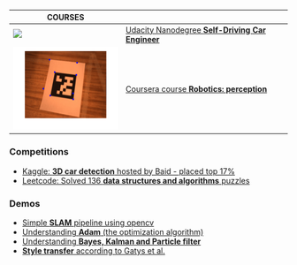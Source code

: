 
| COURSES                                                      |                                                              |
| ------------------------------------------------------------ | ------------------------------------------------------------ |
| <img src="index.assets/udacity_carnd.gif" height="150">      | [Udacity Nanodegree **Self-Driving Car Engineer**](https://cgebbe.github.io/udacity_nanodegree_selfdriving) |
| <img src="index.assets/coursera_perception.gif" height="150"> | [Coursera course **Robotics: perception**](https://github.com/cgebbe/coursera_robotics_perception) |





### Competitions



- [Kaggle: **3D car detection** hosted by Baid - placed top 17%](https://github.com/cgebbe/kaggle_pku-autonomous-driving)  
- [Leetcode: Solved 136 **data structures and algorithms** puzzles](https://leetcode.com/cgebbe/)

### Demos

- [Simple **SLAM** pipeline using opencv](https://github.com/cgebbe/demo_slam)
- [Understanding **Adam** (the optimization algorithm)](https://github.com/cgebbe/demo_optimizer)
- [Understanding **Bayes, Kalman and Particle filter**](https://github.com/cgebbe/demo_kalman)
- [**Style transfer** according to Gatys et al.](https://github.com/cgebbe/demo_style_gatys)
